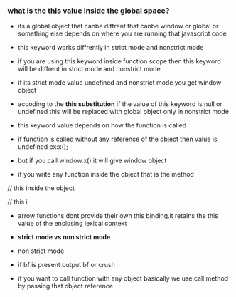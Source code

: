 ### what is the this value inside the global space?

- its a global object that canbe diffrent that canbe window or global or something else depends on where you are running that javascript code
- this keyword works diffrently in strict mode and nonstrict mode
- if you are using this keyword inside function scope then this keyword will be diffrent in strict mode and nonstrict mode
- if its strict mode value undefined and nonstrict mode you get window object

- accoding to the **this substitution** if the value of this keyword is null or undefined this will be replaced with global object only in nonstrict mode

- this keyword value depends on how the function is called
- if function is called without any reference of the object then value is undefined ex:x();
- but if you call window.x() it will give window object
- if you write any function inside the object that is the method

// this inside the object

// this i

- arrow functions dont provide their own this binding.it retains the this value of the enclosing lexical context

- **strict mode vs non strict mode**
- non strict mode
- if bf is present output bf or crush

- if you want to call function with any object basically we use call method by passing that object reference
